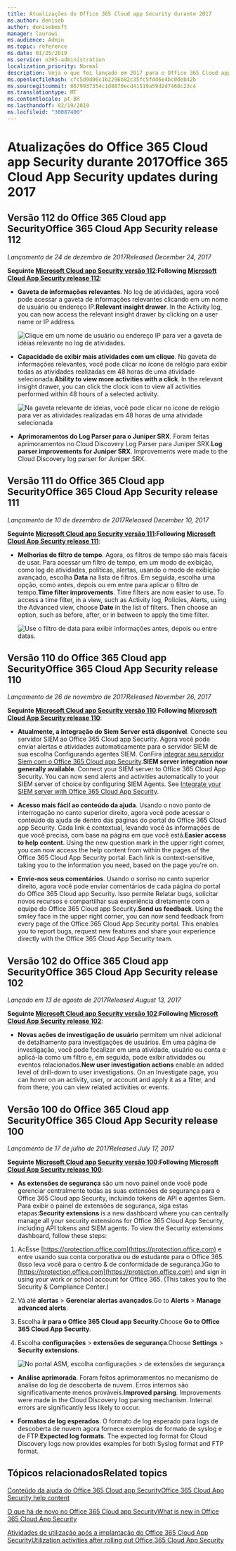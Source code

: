 ```yaml
---
title: Atualizações do Office 365 Cloud app Security durante 2017
ms.author: deniseb
author: denisebmsft
manager: laurawi
ms.audience: Admin
ms.topic: reference
ms.date: 01/25/2019
ms.service: o365-administration
localization_priority: Normal
description: Veja o que foi lançado em 2017 para o Office 365 Cloud app Security
ms.openlocfilehash: cfc5d9d06c1b2296b82c35fc5fdd6e4bc0deb42b
ms.sourcegitcommit: 8679937354c1d8870ecd41519a59d2d7468c23c4
ms.translationtype: MT
ms.contentlocale: pt-BR
ms.lasthandoff: 02/19/2019
ms.locfileid: "30087400"
---
```

# <a name="office-365-cloud-app-security-updates-during-2017"></a><span data-ttu-id="bb228-103">Atualizações do Office 365 Cloud app Security durante 2017</span><span class="sxs-lookup"><span data-stu-id="bb228-103">Office 365 Cloud App Security updates during 2017</span></span>
    
## <a name="office-365-cloud-app-security-release-112"></a><span data-ttu-id="bb228-104">Versão 112 do Office 365 Cloud app Security</span><span class="sxs-lookup"><span data-stu-id="bb228-104">Office 365 Cloud App Security release 112</span></span>

<span data-ttu-id="bb228-105">*Lançamento de 24 de dezembro de 2017*</span><span class="sxs-lookup"><span data-stu-id="bb228-105">*Released December 24, 2017*</span></span> 
  
<span data-ttu-id="bb228-106">**Seguinte [Microsoft Cloud app Security versão 112](https://docs.microsoft.com/cloud-app-security/release-notes#cloud-app-security-release-112)**:</span><span class="sxs-lookup"><span data-stu-id="bb228-106">**Following [Microsoft Cloud App Security release 112](https://docs.microsoft.com/cloud-app-security/release-notes#cloud-app-security-release-112)**:</span></span> 
  
- <span data-ttu-id="bb228-p101">**Gaveta de informações relevantes**. No log de atividades, agora você pode acessar a gaveta de informações relevantes clicando em um nome de usuário ou endereço IP.</span><span class="sxs-lookup"><span data-stu-id="bb228-p101">**Relevant insight drawer**. In the Activity log, you can now access the relevant insight drawer by clicking on a user name or IP address.</span></span> 
    
    ![Clique em um nome de usuário ou endereço IP para ver a gaveta de idéias relevante no log de atividades.](media/8e32b3fa-8c0c-4c5e-b248-fe7d7e1b516d.png)
  
- <span data-ttu-id="bb228-p102">**Capacidade de exibir mais atividades com um clique**. Na gaveta de informações relevantes, você pode clicar no ícone de relógio para exibir todas as atividades realizadas em 48 horas de uma atividade selecionada.</span><span class="sxs-lookup"><span data-stu-id="bb228-p102">**Ability to view more activities with a click**. In the relevant insight drawer, you can click the clock icon to view all activities performed within 48 hours of a selected activity.</span></span> 
    
    ![Na gaveta relevante de ideias, você pode clicar no ícone de relógio para ver as atividades realizadas em 48 horas de uma atividade selecionada](media/c6c96aa0-98e5-4205-8873-45f8d6fd0843.png)
  
- <span data-ttu-id="bb228-p103">**Aprimoramentos do Log Parser para o Juniper SRX**. Foram feitas aprimoramentos no Cloud Discovery Log Parser para Juniper SRX.</span><span class="sxs-lookup"><span data-stu-id="bb228-p103">**Log parser improvements for Juniper SRX**. Improvements were made to the Cloud Discovery log parser for Juniper SRX.</span></span> 
    
## <a name="office-365-cloud-app-security-release-111"></a><span data-ttu-id="bb228-115">Versão 111 do Office 365 Cloud app Security</span><span class="sxs-lookup"><span data-stu-id="bb228-115">Office 365 Cloud App Security release 111</span></span>

<span data-ttu-id="bb228-116">*Lançamento de 10 de dezembro de 2017*</span><span class="sxs-lookup"><span data-stu-id="bb228-116">*Released December 10, 2017*</span></span> 
  
<span data-ttu-id="bb228-117">**Seguinte [Microsoft Cloud app Security versão 111](https://docs.microsoft.com/cloud-app-security/release-notes#cloud-app-security-release-111)**:</span><span class="sxs-lookup"><span data-stu-id="bb228-117">**Following [Microsoft Cloud App Security release 111](https://docs.microsoft.com/cloud-app-security/release-notes#cloud-app-security-release-111)**:</span></span> 
  
- <span data-ttu-id="bb228-p104">**Melhorias de filtro de tempo**. Agora, os filtros de tempo são mais fáceis de usar. Para acessar um filtro de tempo, em um modo de exibição, como log de atividades, políticas, alertas, usando o modo de exibição avançado, escolha **Data** na lista de filtros. Em seguida, escolha uma opção, como antes, depois ou em entre para aplicar o filtro de tempo.</span><span class="sxs-lookup"><span data-stu-id="bb228-p104">**Time filter improvements**. Time filters are now easier to use. To access a time filter, in a view, such as Activity log, Policies, Alerts, using the Advanced view, choose **Date** in the list of filters. Then choose an option, such as before, after, or in between to apply the time filter.</span></span> 
    
    ![Use o filtro de data para exibir informações antes, depois ou entre datas.](media/9dbb2a10-f68f-413b-8b4e-88911152cb92.png)
  
## <a name="office-365-cloud-app-security-release-110"></a><span data-ttu-id="bb228-123">Versão 110 do Office 365 Cloud app Security</span><span class="sxs-lookup"><span data-stu-id="bb228-123">Office 365 Cloud App Security release 110</span></span>

<span data-ttu-id="bb228-124">*Lançamento de 26 de novembro de 2017*</span><span class="sxs-lookup"><span data-stu-id="bb228-124">*Released November 26, 2017*</span></span> 
  
<span data-ttu-id="bb228-125">**Seguinte [Microsoft Cloud app Security versão 110](https://docs.microsoft.com/cloud-app-security/release-notes#cloud-app-security-release-110)**:</span><span class="sxs-lookup"><span data-stu-id="bb228-125">**Following [Microsoft Cloud App Security release 110](https://docs.microsoft.com/cloud-app-security/release-notes#cloud-app-security-release-110)**:</span></span> 
  
- <span data-ttu-id="bb228-p105">**Atualmente, a integração do Siem Server está disponível**. Conecte seu servidor SIEM ao Office 365 Cloud app Security. Agora você pode enviar alertas e atividades automaticamente para o servidor SIEM de sua escolha Configurando agentes SIEM. ConFira [integrar seu servidor Siem com o Office 365 Cloud app Security](integrate-your-siem-server-with-office-365-cas.md).</span><span class="sxs-lookup"><span data-stu-id="bb228-p105">**SIEM server integration now generally available**. Connect your SIEM server to Office 365 Cloud App Security. You can now send alerts and activities automatically to your SIEM server of choice by configuring SIEM Agents. See [Integrate your SIEM server with Office 365 Cloud App Security](integrate-your-siem-server-with-office-365-cas.md).</span></span>
    
- <span data-ttu-id="bb228-p106">**Acesso mais fácil ao conteúdo da ajuda**. Usando o novo ponto de interrogação no canto superior direito, agora você pode acessar o conteúdo da ajuda de dentro das páginas do portal do Office 365 Cloud app Security. Cada link é contextual, levando você às informações de que você precisa, com base na página em que você está.</span><span class="sxs-lookup"><span data-stu-id="bb228-p106">**Easier access to help content**. Using the new question mark in the upper right corner, you can now access the help content from within the pages of the Office 365 Cloud App Security portal. Each link is context-sensitive, taking you to the information you need, based on the page you're on.</span></span> 
    
- <span data-ttu-id="bb228-p107">**Envie-nos seus comentários**. Usando o sorriso no canto superior direito, agora você pode enviar comentários de cada página do portal do Office 365 Cloud app Security. Isso permite Relatar bugs, solicitar novos recursos e compartilhar sua experiência diretamente com a equipe do Office 365 Cloud app Security.</span><span class="sxs-lookup"><span data-stu-id="bb228-p107">**Send us feedback**. Using the smiley face in the upper right corner, you can now send feedback from every page of the Office 365 Cloud App Security portal. This enables you to report bugs, request new features and share your experience directly with the Office 365 Cloud App Security team.</span></span> 
    
## <a name="office-365-cloud-app-security-release-102"></a><span data-ttu-id="bb228-136">Versão 102 do Office 365 Cloud app Security</span><span class="sxs-lookup"><span data-stu-id="bb228-136">Office 365 Cloud App Security release 102</span></span>

<span data-ttu-id="bb228-137">*Lançado em 13 de agosto de 2017*</span><span class="sxs-lookup"><span data-stu-id="bb228-137">*Released August 13, 2017*</span></span> 
  
<span data-ttu-id="bb228-138">**Seguinte [Microsoft Cloud app Security versão 102](https://docs.microsoft.com/cloud-app-security/release-notes#cloud-app-security-release-102)**:</span><span class="sxs-lookup"><span data-stu-id="bb228-138">**Following [Microsoft Cloud App Security release 102](https://docs.microsoft.com/cloud-app-security/release-notes#cloud-app-security-release-102)**:</span></span> 
  
- <span data-ttu-id="bb228-p108">**Novas ações de investigação de usuário** permitem um nível adicional de detalhamento para investigações de usuários. Em uma página de investigação, você pode focalizar em uma atividade, usuário ou conta e aplicá-la como um filtro e, em seguida, pode exibir atividades ou eventos relacionados.</span><span class="sxs-lookup"><span data-stu-id="bb228-p108">**New user investigation actions** enable an added level of drill-down to user investigations. On an Investigate page, you can hover on an activity, user, or account and apply it as a filter, and from there, you can view related activities or events.</span></span> 
    
## <a name="office-365-cloud-app-security-release-100"></a><span data-ttu-id="bb228-141">Versão 100 do Office 365 Cloud app Security</span><span class="sxs-lookup"><span data-stu-id="bb228-141">Office 365 Cloud App Security release 100</span></span>

<span data-ttu-id="bb228-142">*Lançamento de 17 de julho de 2017*</span><span class="sxs-lookup"><span data-stu-id="bb228-142">*Released July 17, 2017*</span></span> 
  
<span data-ttu-id="bb228-143">**Seguinte [Microsoft Cloud app Security versão 100](https://docs.microsoft.com/cloud-app-security/release-notes#cloud-app-security-release-100)**:</span><span class="sxs-lookup"><span data-stu-id="bb228-143">**Following [Microsoft Cloud App Security release 100](https://docs.microsoft.com/cloud-app-security/release-notes#cloud-app-security-release-100)**:</span></span> 
  
- <span data-ttu-id="bb228-p109">**As extensões de segurança** são um novo painel onde você pode gerenciar centralmente todas as suas extensões de segurança para o Office 365 Cloud app Security, incluindo tokens de API e agentes Siem. Para exibir o painel de extensões de segurança, siga estas etapas:</span><span class="sxs-lookup"><span data-stu-id="bb228-p109">**Security extensions** is a new dashboard where you can centrally manage all your security extensions for Office 365 Cloud App Security, including API tokens and SIEM agents. To view the Security extensions dashboard, follow these steps:</span></span> 
    
1. <span data-ttu-id="bb228-p110">AcEsse [https://protection.office.com](https://protection.office.com) e entre usando sua conta corporativa ou de estudante para o Office 365. (Isso leva você para o centro &amp; de conformidade de segurança.)</span><span class="sxs-lookup"><span data-stu-id="bb228-p110">Go to [https://protection.office.com](https://protection.office.com) and sign in using your work or school account for Office 365. (This takes you to the Security &amp; Compliance Center.)</span></span> 
    
2. <span data-ttu-id="bb228-148">Vá até **alertas** \> **Gerenciar alertas avançados**.</span><span class="sxs-lookup"><span data-stu-id="bb228-148">Go to **Alerts** \> **Manage advanced alerts**.</span></span>
    
3. <span data-ttu-id="bb228-149">Escolha **ir para o Office 365 Cloud app Security**.</span><span class="sxs-lookup"><span data-stu-id="bb228-149">Choose **Go to Office 365 Cloud App Security**.</span></span>
  
4. <span data-ttu-id="bb228-150">Escolha **configurações** \> **extensões de segurança**.</span><span class="sxs-lookup"><span data-stu-id="bb228-150">Choose **Settings** \> **Security extensions**.</span></span>
    
    ![No portal ASM, escolha configurações \> de extensões de segurança](media/f03d47a1-91ff-41b9-9baf-b514cffe41a8.png)
  
- <span data-ttu-id="bb228-p111">**Análise aprimorada**. Foram feitos aprimoramentos no mecanismo de análise do log de descoberta de nuvem. Erros internos são significativamente menos prováveis.</span><span class="sxs-lookup"><span data-stu-id="bb228-p111">**Improved parsing**. Improvements were made in the Cloud Discovery log parsing mechanism. Internal errors are significantly less likely to occur.</span></span> 
    
- <span data-ttu-id="bb228-p112">**Formatos de log esperados**. O formato de log esperado para logs de descoberta de nuvem agora fornece exemplos de formato de syslog e de FTP.</span><span class="sxs-lookup"><span data-stu-id="bb228-p112">**Expected log formats**. The expected log format for Cloud Discovery logs now provides examples for both Syslog format and FTP format.</span></span> 
    
## <a name="related-topics"></a><span data-ttu-id="bb228-157">Tópicos relacionados</span><span class="sxs-lookup"><span data-stu-id="bb228-157">Related topics</span></span>

[<span data-ttu-id="bb228-158">Conteúdo da ajuda do Office 365 Cloud app Security</span><span class="sxs-lookup"><span data-stu-id="bb228-158">Office 365 Cloud App Security help content</span></span>](office-365-cas-help.md)

[<span data-ttu-id="bb228-159">O que há de novo no Office 365 Cloud app Security</span><span class="sxs-lookup"><span data-stu-id="bb228-159">What is new in Office 365 Cloud App Security</span></span>](new-in-office-365-cas.md)
  
[<span data-ttu-id="bb228-160">Atividades de utilização após a implantação do Office 365 Cloud App Security</span><span class="sxs-lookup"><span data-stu-id="bb228-160">Utilization activities after rolling out Office 365 Cloud App Security</span></span>](utilization-activities-for-ocas.md)

